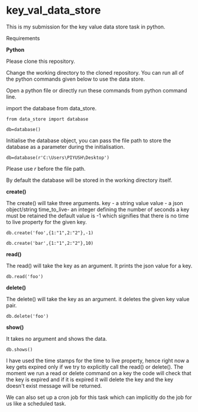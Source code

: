 # key_val_data_store

This is my submission for the key value data store task in python.

Requirements

**Python**

Please clone this repository.

Change the working directory to the cloned repository. You can run all of the python commands given below to use the data store.

Open a python file or directly run these commands from python command line.

import the database from data_store. 

`from data_store import database`

`db=database()`

Initialise the database object, you can pass the file path to store the database as a parameter during the initialisation.

`db=database(r'C:\Users\PIYUSH\Desktop')`

Please use *r* before the file path.

By default the database will be stored in the working directory itself.

**create()**

The create() will take three arguments.
key - a string value
value - a json object/string
time_to_live- an integer defining the number of seconds a key must be retained the default value is -1 which signifies that there is no time to live property for the given key.

`db.create('foo',{1:"1",2:"2"},-1)`

`db.create('bar',{1:"1",2:"2"},10)`

**read()**

The read() will take the key as an argument. It prints the json value for a key.

`db.read('foo')`

**delete()**

The delete() will take the key as an argument. it deletes the given key value pair.

`db.delete('foo')`

**show()**

It takes no argument and shows the data.

`db.shows()`

I have used the time stamps for the time to live property, hence right now a key gets expired only if we try to explicitly call the read() or delete().
The moment we run a read or delete command on a key the code will check that the key is expired and if it is expired it will delete the key and the key doesn't exist message will be returned.

We can also set up a cron job for this task which can implicitly do the job for us like a scheduled task.



